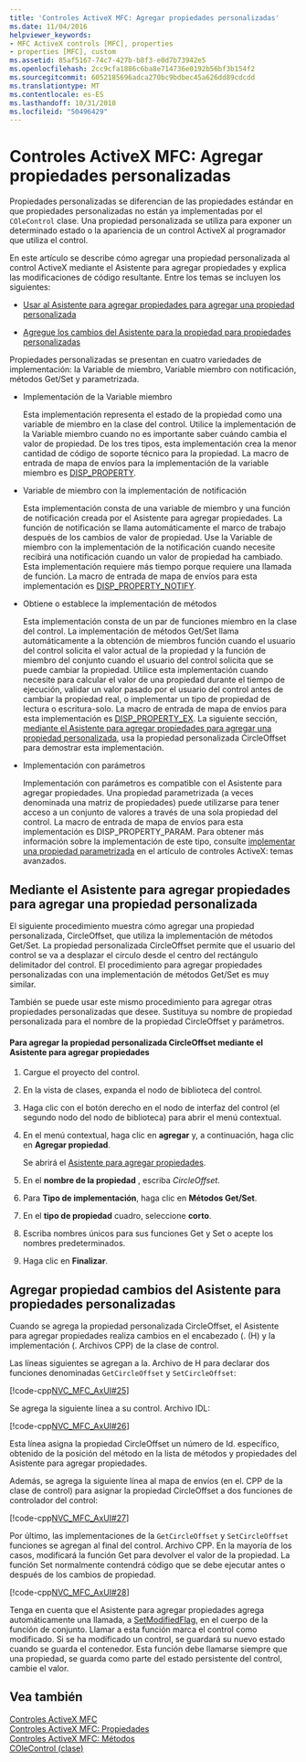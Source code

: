 ```yaml
---
title: 'Controles ActiveX MFC: Agregar propiedades personalizadas'
ms.date: 11/04/2016
helpviewer_keywords:
- MFC ActiveX controls [MFC], properties
- properties [MFC], custom
ms.assetid: 85af5167-74c7-427b-b8f3-e0d7b73942e5
ms.openlocfilehash: 2cc9cfa1886c6ba8e714736e0192b56bf3b154f2
ms.sourcegitcommit: 6052185696adca270bc9bdbec45a626dd89cdcdd
ms.translationtype: MT
ms.contentlocale: es-ES
ms.lasthandoff: 10/31/2018
ms.locfileid: "50496429"
---
```

# <a name="mfc-activex-controls-adding-custom-properties"></a>Controles ActiveX MFC: Agregar propiedades personalizadas

Propiedades personalizadas se diferencian de las propiedades estándar en que propiedades personalizadas no están ya implementadas por el `COleControl` clase. Una propiedad personalizada se utiliza para exponer un determinado estado o la apariencia de un control ActiveX al programador que utiliza el control.

En este artículo se describe cómo agregar una propiedad personalizada al control ActiveX mediante el Asistente para agregar propiedades y explica las modificaciones de código resultante. Entre los temas se incluyen los siguientes:

- [Usar al Asistente para agregar propiedades para agregar una propiedad personalizada](#_core_using_classwizard_to_add_a_custom_property)

- [Agregue los cambios del Asistente para la propiedad para propiedades personalizadas](#_core_classwizard_changes_for_custom_properties)

Propiedades personalizadas se presentan en cuatro variedades de implementación: la Variable de miembro, Variable miembro con notificación, métodos Get/Set y parametrizada.

- Implementación de la Variable miembro

   Esta implementación representa el estado de la propiedad como una variable de miembro en la clase del control. Utilice la implementación de la Variable miembro cuando no es importante saber cuándo cambia el valor de propiedad. De los tres tipos, esta implementación crea la menor cantidad de código de soporte técnico para la propiedad. La macro de entrada de mapa de envíos para la implementación de la variable miembro es [DISP_PROPERTY](../mfc/reference/dispatch-maps.md#disp_property).

- Variable de miembro con la implementación de notificación

   Esta implementación consta de una variable de miembro y una función de notificación creada por el Asistente para agregar propiedades. La función de notificación se llama automáticamente el marco de trabajo después de los cambios de valor de propiedad. Use la Variable de miembro con la implementación de la notificación cuando necesite recibirá una notificación cuando un valor de propiedad ha cambiado. Esta implementación requiere más tiempo porque requiere una llamada de función. La macro de entrada de mapa de envíos para esta implementación es [DISP_PROPERTY_NOTIFY](../mfc/reference/dispatch-maps.md#disp_property_notify).

- Obtiene o establece la implementación de métodos

   Esta implementación consta de un par de funciones miembro en la clase del control. La implementación de métodos Get/Set llama automáticamente a la obtención de miembros función cuando el usuario del control solicita el valor actual de la propiedad y la función de miembro del conjunto cuando el usuario del control solicita que se puede cambiar la propiedad. Utilice esta implementación cuando necesite para calcular el valor de una propiedad durante el tiempo de ejecución, validar un valor pasado por el usuario del control antes de cambiar la propiedad real, o implementar un tipo de propiedad de lectura o escritura-solo. La macro de entrada de mapa de envíos para esta implementación es [DISP_PROPERTY_EX](../mfc/reference/dispatch-maps.md#disp_property_ex). La siguiente sección, [mediante el Asistente para agregar propiedades para agregar una propiedad personalizada](#_core_using_classwizard_to_add_a_custom_property), usa la propiedad personalizada CircleOffset para demostrar esta implementación.

- Implementación con parámetros

   Implementación con parámetros es compatible con el Asistente para agregar propiedades. Una propiedad parametrizada (a veces denominada una matriz de propiedades) puede utilizarse para tener acceso a un conjunto de valores a través de una sola propiedad del control. La macro de entrada de mapa de envíos para esta implementación es DISP_PROPERTY_PARAM. Para obtener más información sobre la implementación de este tipo, consulte [implementar una propiedad parametrizada](../mfc/mfc-activex-controls-advanced-topics.md) en el artículo de controles ActiveX: temas avanzados.

##  <a name="_core_using_classwizard_to_add_a_custom_property"></a> Mediante el Asistente para agregar propiedades para agregar una propiedad personalizada

El siguiente procedimiento muestra cómo agregar una propiedad personalizada, CircleOffset, que utiliza la implementación de métodos Get/Set. La propiedad personalizada CircleOffset permite que el usuario del control se va a desplazar el círculo desde el centro del rectángulo delimitador del control. El procedimiento para agregar propiedades personalizadas con una implementación de métodos Get/Set es muy similar.

También se puede usar este mismo procedimiento para agregar otras propiedades personalizadas que desee. Sustituya su nombre de propiedad personalizada para el nombre de la propiedad CircleOffset y parámetros.

#### <a name="to-add-the-circleoffset-custom-property-using-the-add-property-wizard"></a>Para agregar la propiedad personalizada CircleOffset mediante el Asistente para agregar propiedades

1. Cargue el proyecto del control.

1. En la vista de clases, expanda el nodo de biblioteca del control.

1. Haga clic con el botón derecho en el nodo de interfaz del control (el segundo nodo del nodo de biblioteca) para abrir el menú contextual.

1. En el menú contextual, haga clic en **agregar** y, a continuación, haga clic en **Agregar propiedad**.

   Se abrirá el [Asistente para agregar propiedades](../ide/names-add-property-wizard.md).

1. En el **nombre de la propiedad** , escriba *CircleOffset*.

1. Para **Tipo de implementación**, haga clic en **Métodos Get/Set**.

1. En el **tipo de propiedad** cuadro, seleccione **corto**.

1. Escriba nombres únicos para sus funciones Get y Set o acepte los nombres predeterminados.

9. Haga clic en **Finalizar**.

##  <a name="_core_classwizard_changes_for_custom_properties"></a> Agregar propiedad cambios del Asistente para propiedades personalizadas

Cuando se agrega la propiedad personalizada CircleOffset, el Asistente para agregar propiedades realiza cambios en el encabezado (. (H) y la implementación (. Archivos CPP) de la clase de control.

Las líneas siguientes se agregan a la. Archivo de H para declarar dos funciones denominadas `GetCircleOffset` y `SetCircleOffset`:

[!code-cpp[NVC_MFC_AxUI#25](../mfc/codesnippet/cpp/mfc-activex-controls-adding-custom-properties_1.h)]

Se agrega la siguiente línea a su control. Archivo IDL:

[!code-cpp[NVC_MFC_AxUI#26](../mfc/codesnippet/cpp/mfc-activex-controls-adding-custom-properties_2.idl)]

Esta línea asigna la propiedad CircleOffset un número de Id. específico, obtenido de la posición del método en la lista de métodos y propiedades del Asistente para agregar propiedades.

Además, se agrega la siguiente línea al mapa de envíos (en el. CPP de la clase de control) para asignar la propiedad CircleOffset a dos funciones de controlador del control:

[!code-cpp[NVC_MFC_AxUI#27](../mfc/codesnippet/cpp/mfc-activex-controls-adding-custom-properties_3.cpp)]

Por último, las implementaciones de la `GetCircleOffset` y `SetCircleOffset` funciones se agregan al final del control. Archivo CPP. En la mayoría de los casos, modificará la función Get para devolver el valor de la propiedad. La función Set normalmente contendrá código que se debe ejecutar antes o después de los cambios de propiedad.

[!code-cpp[NVC_MFC_AxUI#28](../mfc/codesnippet/cpp/mfc-activex-controls-adding-custom-properties_4.cpp)]

Tenga en cuenta que el Asistente para agregar propiedades agrega automáticamente una llamada, a [SetModifiedFlag](../mfc/reference/colecontrol-class.md#setmodifiedflag), en el cuerpo de la función de conjunto. Llamar a esta función marca el control como modificado. Si se ha modificado un control, se guardará su nuevo estado cuando se guarda el contenedor. Esta función debe llamarse siempre que una propiedad, se guarda como parte del estado persistente del control, cambie el valor.

## <a name="see-also"></a>Vea también

[Controles ActiveX MFC](../mfc/mfc-activex-controls.md)<br/>
[Controles ActiveX MFC: Propiedades](../mfc/mfc-activex-controls-properties.md)<br/>
[Controles ActiveX MFC: Métodos](../mfc/mfc-activex-controls-methods.md)<br/>
[COleControl (clase)](../mfc/reference/colecontrol-class.md)
